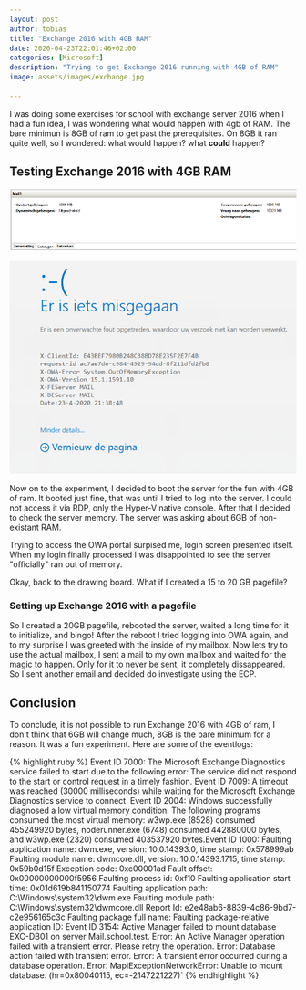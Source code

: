 ```yaml
---
layout: post
author: tobias
title: "Exchange 2016 with 4GB RAM"
date: 2020-04-23T22:01:46+02:00
categories: [Microsoft]
description: "Trying to get Exchange 2016 running with 4GB of RAM"
image: assets/images/exchange.jpg

---
```

I was doing some exercises for school with exchange server 2016 when I had a fun idea, I was wondering what would happen with 4gb of RAM. The bare minimun is 8GB of ram to get past the prerequisites. On 8GB it ran quite well, so I wondered: what would happen? what **could** happen?

## Testing Exchange 2016 with 4GB RAM

![Hyper-V status for Mail1, It is asking for 10GB of RAM while 4GB of RAM has been assigned.](/assets/images/ram.png)

![Out of memory error](/assets/images/outofmem.png)

Now on to the experiment, I decided to boot the server for the fun with 4GB of ram. It booted just fine, that was until I tried to log into the server. I could not access it via RDP, only the Hyper-V native console. After that I decided to check the server memory. The server was asking about 6GB of non-existant RAM.

Trying to access the OWA portal surpised me, login screen presented itself. When my login finally processed I was disappointed to see the server "officially" ran out of memory.

Okay, back to the drawing board. What if I created a 15 to 20 GB pagefile? 

### Setting up Exchange 2016 with a pagefile

So I created a 20GB pagefile, rebooted the server, waited a long time for it to initialize, and bingo! After the reboot I tried logging into OWA again, and to my surprise I was greeted with the inside of my mailbox. Now lets try to use the actual mailbox, I sent a mail to my own mailbox and waited for the magic to happen. Only for it to never be sent, it completely dissappeared. So I sent another email and decided do investigate using the ECP.

## Conclusion 

To conclude, it is not possible to run Exchange 2016 with 4GB of ram, I don't think that 6GB will change much, 8GB is the bare minimum for a reason. It was a fun experiment. Here are some of the eventlogs:

{% highlight ruby %}
Event ID 7000: The Microsoft Exchange Diagnostics service failed to start due to the following error: The service did not respond to the start or control request in a timely fashion.
Event ID 7009: A timeout was reached (30000 milliseconds) while waiting for the Microsoft Exchange Diagnostics service to connect.
Event ID 2004: Windows successfully diagnosed a low virtual memory condition. The following programs consumed the most virtual memory: w3wp.exe (8528) consumed 455249920 bytes, noderunner.exe (6748) consumed 442880000 bytes, and w3wp.exe (2320) consumed 403537920 bytes.Event ID 1000: Faulting application name: dwm.exe, version: 10.0.14393.0, time stamp: 0x578999ab Faulting module name: dwmcore.dll, version: 10.0.14393.1715, time stamp: 0x59b0d15f Exception code: 0xc00001ad Fault offset: 0x00000000000f5956 Faulting process id: 0xf10 Faulting application start time: 0x01d619b841150774 Faulting application path: C:\Windows\system32\dwm.exe Faulting module path: C:\Windows\system32\dwmcore.dll Report Id: e2e48ab6-8839-4c86-9bd7-c2e956165c3c Faulting package full name: Faulting package-relative application ID:
Event ID 3154: Active Manager failed to mount database EXC-DB01 on server Mail.school.test. Error: An Active Manager operation failed with a transient error. Please retry the operation. Error: Database action failed with transient error. Error: A transient error occurred during a database operation. Error: MapiExceptionNetworkError: Unable to mount database. (hr=0x80040115, ec=-2147221227)`
{% endhighlight %}